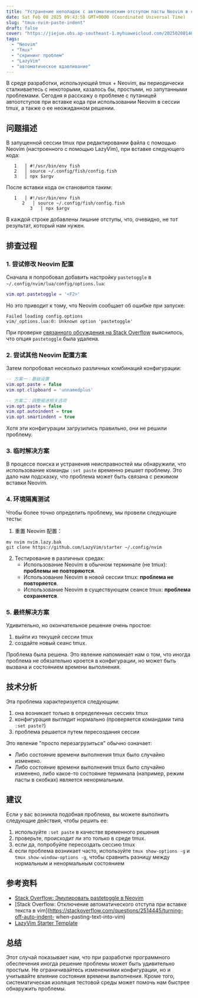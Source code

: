 ```yaml
---
title: "Устранение неполадок с автоматическим отступом пасты Neovim в сеансах Tmux"
date: Sat Feb 08 2025 09:43:58 GMT+0000 (Coordinated Universal Time)
slug: "tmux-nvim-paste-indent"
draft: false
cover: "https://jiejue.obs.ap-southeast-1.myhuaweicloud.com/20250208140012411.webp"
tags:
  - "Neovim"
  - "Tmux"
  - "скрининг проблем"
  - "LazyVim"
  - "автоматическое вдавливание"
---
```


В среде разработки, использующей tmux + Neovim, вы периодически сталкиваетесь с некоторыми, казалось бы, простыми, но запутанными проблемами. Сегодня я расскажу о проблеме с путаницей автоотступов при вставке кода при использовании Neovim в сессии tmux, а также о ее неожиданном решении.

<!--more-->

## 问题描述

В запущенной сессии tmux при редактировании файла с помощью Neovim (настроенного с помощью LazyVim), при вставке следующего кода:

```fish
   1   │ #!/usr/bin/env fish
   2   │ source ~/.config/fish/config.fish
   3   │ npx $argv
```

После вставки кода он становится таким:

```fish
   1   │ #!/usr/bin/env fish
      2   │ source ~/.config/fish/config.fish
         3   │ npx $argv
```

В каждой строке добавлены лишние отступы, что, очевидно, не тот результат, который нам нужен.

## 排查过程

### 1. 尝试修改 Neovim 配置

Сначала я попробовал добавить настройку `pastetoggle` в `~/.config/nvim/lua/config/options.lua`:

```lua
vim.opt.pastetoggle = '<F2>'
```

Но это приводит к тому, что Neovim сообщает об ошибке при запуске:

```
Failed loading config.options
vim/_options.lua:0: Unknown option 'pastetoggle'
```

При проверке [связанного обсуждения на Stack Overflow](https://stackoverflow.com/questions/76687544/emulate-pastetoggle-in-neovim) выяснилось, что опция `pastetoggle` была удалена.

### 2. 尝试其他 Neovim 配置方案

Затем попробовал несколько различных комбинаций конфигурации:

```lua
-- 方案一：基础设置
vim.opt.paste = false
vim.opt.clipboard = 'unnamedplus'

-- 方案二：调整缩进相关选项
vim.opt.paste = false
vim.opt.autoindent = true
vim.opt.smartindent = true
```

Хотя эти конфигурации загрузились правильно, они не решили проблему.

### 3. 临时解决方案

В процессе поиска и устранения неисправностей мы обнаружили, что использование команды `:set paste` временно решает проблему. Это дало нам подсказку, что проблема может быть связана с режимом вставки Neovim.

### 4. 环境隔离测试

Чтобы более точно определить проблему, мы провели следующие тесты:

1. 重置 Neovim 配置：
```fish
mv nvim nvim.lazy.bak
git clone https://github.com/LazyVim/starter ~/.config/nvim
```

2. Тестирование в различных средах:
   - Использование Neovim в обычном терминале (не tmux): **проблемы не повторяются**.
   - Использование Neovim в новой сессии tmux: **проблема не повторяется**.
   - Использование Neovim в существующем сеансе tmux: **проблема сохраняется**.

### 5. 最终解决方案

Удивительно, но окончательное решение очень простое:

1. выйти из текущей сессии tmux
2. создайте новый сеанс tmux.

Проблема была решена. Это явление напоминает нам о том, что иногда проблема не обязательно кроется в конфигурации, но может быть вызвана и состоянием времени выполнения.

## 技术分析

Эта проблема характеризуется следующим:
1. она возникает только в определенных сессиях tmux
2. конфигурация выглядит нормально (проверяется командами типа `:set paste?`)
3. проблема решается путем пересоздания сессии

Это явление "просто перезагрузиться" обычно означает:
- Либо состояние времени выполнения tmux было случайно изменено.
- Либо состояние времени выполнения tmux было случайно изменено, либо какое-то состояние терминала (например, режим пасты в скобках) является ненормальным.

## 建议

Если у вас возникла подобная проблема, вы можете выполнить следующие действия, чтобы решить ее:

1. используйте `:set paste` в качестве временного решения
2. проверьте, происходит ли это только в среде tmux.
3. если да, попробуйте пересоздать сессию tmux
4. если проблема возникает часто, используйте `tmux show-options -g` и `tmux show-window-options -g`, чтобы сравнить разницу между нормальным и ненормальным состоянием

## 参考资料

- [Stack Overflow: Эмулировать pastetoggle в Neovim](https://stackoverflow.com/questions/76687544/emulate-pastetoggle-in-neovim)
- [Stack Overflow: Отключение автоматического отступа при вставке текста в vim](https://stackoverflow.com/questions/2514445/turning-off-auto-indent- when-pasting-text-into-vim)
- [LazyVim Starter Template](https://github.com/LazyVim/starter)

## 总结

Этот случай показывает нам, что при разработке программного обеспечения иногда решение проблемы может быть удивительно простым. Не ограничивайтесь изменениями конфигурации, но и учитывайте влияние состояния времени выполнения. Кроме того, систематическая изоляция тестовой среды может помочь нам быстрее обнаружить проблемы.